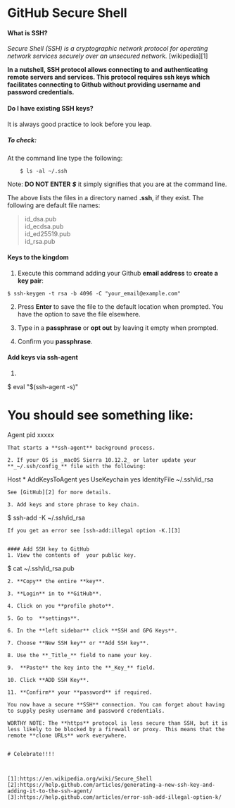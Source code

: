 # GitHub Secure Shell

#### What is SSH?

_Secure Shell (SSH) is a cryptographic network protocol for operating network services securely over an unsecured network._ [wikipedia][1]

**In a nutshell, SSH protocol allows connecting to and authenticating remote servers and services. This protocol requires ssh keys which facilitates connecting to Github without providing username and password credentials.**


#### Do I have existing SSH keys?
It is always good practice to look before you leap.

##### To check:
At the command line type the following:
```
    $ ls -al ~/.ssh
```
Note: **DO NOT ENTER**  __*$*__  it simply signifies that you are at the command line.  

The above lists the files in a directory named  **.ssh**, if they exist. The following are default file names:

> id_dsa.pub  
 id_ecdsa.pub  
id_ed25519.pub  
id_rsa.pub  

#### Keys to the kingdom
1. Execute this command adding your Github **email address** to **create a key pair**:  

  `$ ssh-keygen -t rsa -b 4096 -C "your_email@example.com"
  `  

2. Press **Enter** to save the file to the default location when prompted. You have the option to save the file elsewhere.  

3. Type in a **passphrase** or **opt out** by leaving it empty when prompted.

4. Confirm you **passphrase**.  

#### Add keys via ssh-agent
1. ```
  $ eval "$(ssh-agent -s)"
  # You should see something like:
  Agent pid xxxxx
  ```
That starts a **ssh-agent** background process.  

2. If your OS is _macOS Sierra 10.12.2_ or later update your **_~/.ssh/config_** file with the following:

  ```
  Host *
  AddKeysToAgent yes
  UseKeychain yes
  IdentityFile ~/.ssh/id_rsa
  ```
See [GitHub][2] for more details.

3. Add keys and store phrase to key chain.
```
$ ssh-add -K ~/.ssh/id_rsa
```
If you get an error see [ssh-add:illegal option -K.][3]


#### Add SSH key to GitHub
1. View the contents of  your public key.

  ```
  $ cat ~/.ssh/id_rsa.pub
  ```
2. **Copy** the entire **key**.

3. **Login** in to **GitHub**.

4. Click on you **profile photo**.

5. Go to  **settings**.

6. In the **left sidebar** click **SSH and GPG Keys**.

7. Choose **New SSH key** or **Add SSH key**.

8. Use the **_Title_** field to name your key.

9.  **Paste** the key into the **_Key_** field.

10. Click **ADD SSH Key**.

11. **Confirm** your **password** if required.

You now have a secure **SSH** connection. You can forget about having to supply pesky username and password credentials.

WORTHY NOTE: The **https** protocol is less secure than SSH, but it is less likely to be blocked by a firewall or proxy. This means that the remote **clone URLs** work everywhere.  


# Celebrate!!!!



[1]:https://en.wikipedia.org/wiki/Secure_Shell
[2]:https://help.github.com/articles/generating-a-new-ssh-key-and-adding-it-to-the-ssh-agent/
[3]:https://help.github.com/articles/error-ssh-add-illegal-option-k/
